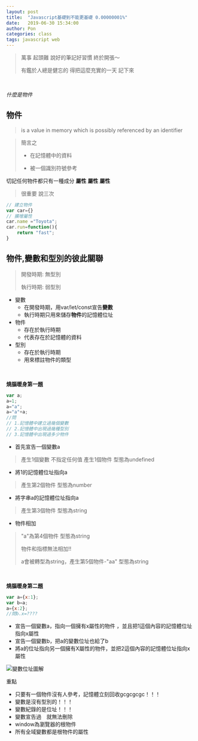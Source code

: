 ```yaml
---
layout: post
title:  "Javascript基礎到不能更基礎 0.00000001%"
date:   2019-06-30 15:34:00 
author: Pon
categories: class
tags: javascript web
---
```


> 萬事 起頭難  說好的筆記好習慣 終於開張～
>
> 有鑑於人總是健忘的 得把這麼充實的一天 記下來　

​	 

*什麼是物件* 



## 物件

> is a value in memory which is possibly referenced by an identifier

> 簡言之 
>
> - 在記憶體中的資料
>
> - 被一個識別符號參考



切記任何物件都只有一種成分 **屬性**  **屬性** **屬性**

> 很重要 說三次



```javascript
// 建立物件
var car={} 
// 擴增屬性
car.name ="Toyota"; 
car.run=function(){
    return "fast";
}
```



## 物件,變數和型別的彼此關聯

> 開發時期: 無型別
>
> 執行時期: 弱型別

- 變數
  - 在開發時期，用var/let/const宣告**變數** 
  - 執行時期只用來儲存**物件**的記憶體位址
- 物件
  - 存在於執行時期
  - 代表存在於記憶體的資料
- 型別
  - 存在於執行時期
  - 用來標註物件的類型

<br>

**燒腦暖身第一題**

```javascript
var a;
a=1;
a="a";
a="a"+a;
//問
// 1.記憶體中建立過幾個變數
// 2.記憶體中出現過幾種型別
// 3.記憶體中出現過多少物件
```

- 首先宣告一個變數a 

> 產生1個變數 不指定任何值  產生1個物件 型態為undefined

- 將1的記憶體位址指向a

> 產生第2個物件 型態為number

- 將字串a的記憶體位址指向a

> 產生第3個物件 型態為string

- 物件相加

> "a"為第4個物件 型態為string 
>
> 物件和指標無法相加!!
>
> a會被轉型為string，產生第5個物件-"aa" 型態為string 



<br>

**燒腦暖身第二題**

```javascript
var a={x:1};
var b=a;
a={x:2};
//問b.x=????
```

- 宣告一個變數a，指向一個擁有x屬性的物件 ，並且把1這個內容的記憶體位址指向x屬性
- 宣告一個變數b，把a的變數位址也給了b
- 將a的位址指向另一個擁有X屬性的物件，並把2這個內容的記憶體位址指向x屬性

![變數位址圖解](https://imgur.com/OffzzqO.jpg)







重點

- 只要有一個物件沒有人參考，記憶體立刻回收gcgcgcgc！！！
- 變數是沒有型別的！！！
- 變數紀錄的是位址！！！
- 變數宣告過　就無法刪除
- window為瀏覽器的根物件
- 所有全域變數都是根物件的屬性


